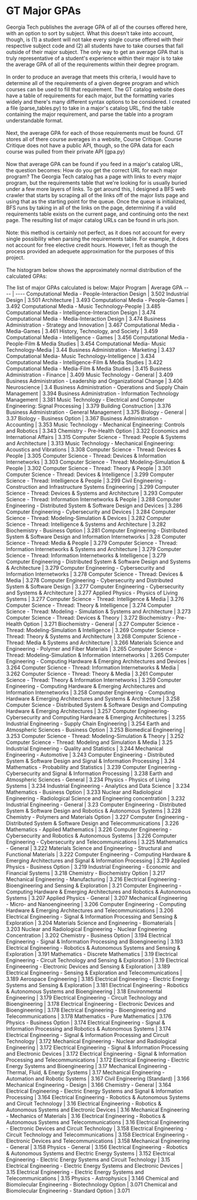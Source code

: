 # GT Major GPAs
Georgia Tech publishes the average GPA of all of the courses offered here, with an option to sort by subject. What this doesn't take into account, though, is (1) a student will not take every single course offered with their respective subject code and (2) all students have to take courses that fall outside of their major subject. The only way to get an average GPA that is truly representative of a student's experience within their major is to take the average GPA of all of the requirements within their degree program.<br/><br/>
In order to produce an average that meets this criteria, I would have to determine all of the requirements of a given degree program and which courses can be used to fill that requirement. The GT catalog website does have a table of requirements for each major, but the formatting varies widely and there's many different syntax options to be considered. I created a file (parse_tables.py) to take in a major's catalog URL, find the table containing the major requirement, and parse the table into a program understandable format.<br/><br/>
Next, the average GPA for each of those requirements must be found. GT stores all of there course averages in a website, Course Critique. Course Critique does not have a public API, though, so the GPA data for each course was pulled from their private API (gpa.py) <br/><br/>
Now that average GPA can be found if you feed in a major's catalog URL, the question becomes: How do you get the correct URL for each major program? The Georgia Tech catalog has a page with links to every major program, but the requirements table that we're looking for is usually buried under a few more layers of links. To get around this, I designed a BFS web crawler that starts by scraping all of the links off of the major lists page and using that as the starting point for the queue. Once the queue is initialized, BFS runs by taking in all of the links on the page, determining if a valid requirements table exists on the current page, and continuing onto the next page. The resulting list of major catalog URLs can be found in urls.json.<br/><br/>
Note: this method is certainly not perfect, as it does not account for every single possibility when parsing the requirements table. For example, it does not account for free elective credit hours. However, I felt as though the process provided an adequete approximation for the purposes of this project.<br/><br/>
The histogram below shows the approximately normal distribution of the calculated GPAs:

The list of major GPAs calculated is below: 
Major Program | Average GPA
---- | ----
Computational Media - People-Interaction Design | 3.502
Industrial Design | 3.501
Architecture | 3.493
Computational Media - People-Games | 3.492
Computational Media - Music Technology-People | 3.485
Computational Media - Intelligence-Interaction Design | 3.474
Computational Media - Media-Interaction Design | 3.474
 Business Administration - Strategy and Innovation | 3.467
Computational Media - Media-Games | 3.461
History, Technology, and Society | 3.459
Computational Media - Intelligence - Games | 3.456
Computational Media - People-Film & Media Studies | 3.454
Computational Media- Music Technology-Media  | 3.44
Business Administration - Marketing | 3.437
Computational Media- Music Technology-Intelligence | 3.434
Computational Media - Intelligence-Film & Media Studies | 3.422
Computational Media - Media-Film & Media Studies | 3.415
Business Administration - Finance | 3.409
Music Technology - General | 3.409
Business Administration - Leadership and Organizational Change | 3.406
Neuroscience | 3.4
Business Administration - Operations and Supply Chain Management | 3.394
Business Administration - Information Technology Management | 3.381
Music Technology - Electrical and Computer Engineering: Signal Processing | 3.379
Building Construction | 3.376
Business Administration - General Management | 3.375
Biology - General | 3.37
Biology - Business Option | 3.367
Business Administration - Accounting | 3.353
Music Technology - Mechanical Engineering: Controls and Robotics | 3.343
Chemistry - Pre-Health Option | 3.322
Economics and International Affairs | 3.315
Computer Science - Thread: People & Systems and Architecture | 3.313
Music Technology - Mechanical Engineering: Acoustics and Vibrations | 3.308
Computer Science - Thread: Devices & People | 3.305
Computer Science - Thread: Devices & Information Internetworks | 3.303
Computer Science - Thread: Modeling-Simulation & People | 3.302
Computer Science - Thread: Theory & People | 3.301
Computer Science - Thread: Devices & Intelligence | 3.299
Computer Science - Thread: Intelligence & People | 3.299
Civil Engineering - Construction and Infrastructure Systems Engineering | 3.299
Computer Science - Thread: Devices & Systems and Architecture | 3.293
Computer Science - Thread: Information Internetworks & People | 3.288
Computer Engineering - Distributed System & Software Design and Devices | 3.286
Computer Engineering - Cybersecurity and Devices | 3.284
Computer Science - Thread: Modeling-Simulation & Devices | 3.282
Computer Science - Thread: Intelligence & Systems and Architecture | 3.282
Biochemistry - Business Option | 3.281
Computer Engineering - Distributed System & Software Design and Information Internetworks | 3.28
Computer Science - Thread: Media & People | 3.279
Computer Science - Thread: Information Internetworks & Systems and Architecture | 3.279
Computer Science - Thread: Information Internetworks & Intelligence | 3.279
Computer Engineering - Distributed System & Software Design and Systems & Architecture | 3.279
Computer Engineering - Cybersecurity and Information Internetworks | 3.278
Computer Science - Thread: Devices & Media | 3.278
Computer Engineering - Cybersecurity and Distributed System & Software Design | 3.277
Computer Engineering - Cybersecurity and Systems & Architecture | 3.277
Applied Physics - Physics of Living Systems | 3.277
Computer Science - Thread: Intelligence & Media | 3.276
Computer Science - Thread: Theory & Intelligence | 3.274
Computer Science - Thread: Modeling - Simulation & Systems and Architecture | 3.273
Computer Science - Thread: Devices & Theory | 3.272
Biochemistry - Pre-Health Option | 3.271
Biochemistry - General | 3.27
Computer Science - Thread: Modeling-Simulation & Intelligence | 3.269
Computer Science - Thread: Theory & Systems and Architecture | 3.268
Computer Science - Thread: Media & Systems and Architecture | 3.266
Materials Science and Engineering - Polymer and Fiber Materials | 3.265
Computer Science - Thread: Modeling-Simulation & Information Internetworks | 3.265
Computer Engineering - Computing Hardware & Emerging Architectures and Devices | 3.264
Computer Science - Thread: Information Internetworks & Media | 3.262
Computer Science - Thread: Theory & Media | 3.261
Computer Science - Thread: Theory & Information Internetworks | 3.259
Computer Engineering - Computing Hardware & Emerging Architectures and Information Internetworks | 3.258
Computer Engineering - Computing Hardware & Emerging Architectures and Systems & Architecture | 3.258
Computer Science - Distributed System & Software Design and Computing Hardware & Emerging Architectures | 3.257
Computer Engineering- Cybersecurity and Computing Hardware & Emerging Architectures | 3.255
Industrial Engineering - Supply Chain Engineering | 3.254
Earth and Atmospheric Sciences - Business Option | 3.253
Biomedical Engineering | 3.253
Computer Science - Thread: Modeling-Simulation & Theory | 3.252
Computer Science - Thread: Modeling and Simulation & Media | 3.25
Industrial Engineering -  Quality and Statistics | 3.244
Mechanical Engineering - Automotive | 3.243
Computer Engineering - Distributed System & Software Design and Signal & Information Processing | 3.24
Mathematics - Probability and Statistics | 3.239
Computer Engineering - Cybersecurity and Signal & Information Processing | 3.238
Earth and Atmospheric Sciences - General | 3.234
Physics - Physics of Living Systems  | 3.234
Industrial Engineering - Analytics and Data Science | 3.234
Mathematics - Business Option | 3.233
Nuclear and Radiological Engineering - Radiological Science and Engineering concentration | 3.232
Industrial Engineering - General | 3.23
Computer Engineering - Distributed System & Software Design and Robotics & Autonomous Systems | 3.228
Chemistry - Polymers and Materials Option | 3.227
Computer Engineering - Distributed System & Software Design and Telecommunications | 3.226
Mathematics - Applied Mathematics  | 3.226
Computer Engineering - Cybersecurity and Robotics & Autonomous Systems | 3.226
Computer Engineering - Cybersecurity and Telecommunications | 3.225
Mathematics - General | 3.222
Materials Science and Engineering - Structural and Functional Materials | 3.222
Computer Engineering - Computing Hardware & Emerging Architectures and Signal & Information Processing | 3.219
Applied Physics - Business Option | 3.219
Industrial Engineering - Economic and Financial Systems | 3.218
Chemistry - Biochemistry Option | 3.217
Mechanical Engineering - Manufacturing | 3.216
Electrical Engineering - Bioengineering and Sensing & Exploration | 3.21
Computer Engineering - Computing Hardware & Emerging Architectures and Robotics & Autonomous Systems  | 3.207
Applied Physics - General | 3.207
Mechanical Engineering - Micro- and Nanoengineering | 3.206
Computer Engineering - Computing Hardware & Emerging Architectures and Telecommunications | 3.206
Electrical Engineering - Signal & Information Processing and Sensing & Exploration  | 3.204
Materials Science and Engineering - Biomaterials | 3.203
Nuclear and Radiological Engineering - Nuclear Engineering Concentration | 3.202
Chemistry - Business Option | 3.194
Electrical Engineering - Signal & Information Processing and Bioengineering | 3.193
Electrical Engineering - Robotics & Autonomous Systems and Sensing & Exploration | 3.191
Mathematics - Discrete Mathematics | 3.19
Electrical Engineering - Circuit Technology and Sensing & Exploration | 3.19
Electrical Engineeering - Electronic Devices and Sensing & Exploration | 3.189
Electrical Engineering - Sensing & Exploration and Telecommunications | 3.189
Aerospace Engineering | 3.185
Electrical Engineering - Electric Energy Systems and Sensing & Exploration | 3.181
Electrical Engineering - Robotics & Autonomous Systems and Bioengineering  | 3.18
Environmental Engineering | 3.179
Electrical Engineering - Circuit Technology and Bioengineering | 3.178
Electrical Engineering - Electronic Devices and Bioengineering | 3.178
Electrical Engineering - Bioengineering and Telecommunications | 3.178
Mathematics - Pure Mathematics | 3.176
Physics - Business Option | 3.174
Electrical Engineering - Signal & Information Processing and Robotics & Autonomous Systems  | 3.174
Electrical Engineering - Signal & Information Processing and Circuit Technology | 3.172
Mechanical Engineering - Nuclear and Radiological Engineering | 3.172
Electrical Engineering - Signal & Information Processing and Electronic Devices  | 3.172
Electrical Engineering - Signal & Information Processing and Telecommunications  | 3.172
Electrical Engineering - Electric Energy Systems and Bioengineering | 3.17
Mechanical Engineering - Thermal, Fluid, & Energy Systems | 3.17
Mechanical Engineering - Automation and Robotic Systems | 3.167
Civil Engineering (Standard) | 3.166
Mechanical Engineering - Design | 3.166
Chemistry - General  | 3.164
Electrical Engineering - Electric Energy Systems and Signal & Information Processing | 3.164
Electrical Engineering - Robotics & Autonomous Systems and Circuit Technology | 3.16
Electrical Engineering - Robotics & Autonomous Systems and Electronic Devices  | 3.16
Mechanical Engineering - Mechanics of Materials | 3.16
Electrical Engineering - Robotics & Autonomous Systems and Telecommunications | 3.16
Electrical Engineering - Electronic Devices and Circuit Technology  | 3.158
Electrical Engineering - Circuit Technology and Telecommunications | 3.158
Electrical Engineering - Electronic Devices and Telecommunications | 3.158
Mechanical Engineering - General | 3.158
Physics - General | 3.156
Electrical Engineering - Robotics & Autonomous Systems and Electric Energy Systems | 3.152
Electrical Engineering - Electric Energy Systems and Circuit Technology | 3.15
Electrical Engineering - Electric Energy Systems and Electronic Devices  | 3.15
Electrical Engineering - Electric Energy Systems and Telecommunications | 3.15
Physics - Astrophysics | 3.146
Chemical and Biomolecular Engineering - Biotechnology Option | 3.071
Chemical and Biomolecular Engineering - Standard Option | 3.071
